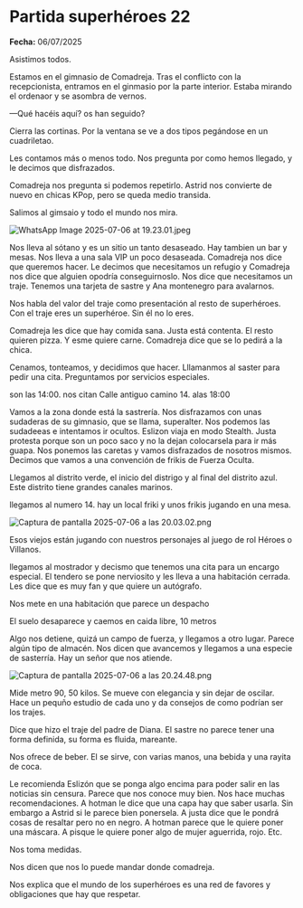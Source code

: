 # Partida superhéroes 22

**Fecha:** 06/07/2025

Asistimos todos. 

Estamos en el gimnasio de Comadreja. Tras el conflicto con la recepcionista, entramos en el ginmasio por la parte interior. Estaba mirando el ordenaor y se asombra de vernos. 

—Qué hacéis aquí? os han seguido?

Cierra las cortinas. Por la ventana se ve a dos tipos pegándose en un cuadriletao. 

Les contamos más o menos todo. Nos pregunta por como hemos llegado, y le decimos que disfrazados.

Comadreja nos pregunta si podemos repetirlo. Astrid nos convierte de nuevo en chicas KPop, pero se queda medio transida. 

Salimos al gimsaio y todo el mundo nos mira. 

![WhatsApp Image 2025-07-06 at 19.23.01.jpeg](Partida%20superhe%CC%81roes%2022%20237ad5e1bc8181629f0bfd0b3cf6093c/WhatsApp_Image_2025-07-06_at_19.23.01.jpeg)

Nos lleva al sótano y es un sitio un tanto desaseado. Hay tambien un bar y mesas. Nos lleva a una sala VIP un poco desaseada. Comadreja nos dice que queremos hacer. Le decimos que necesitamos un refugio y Comadreja nos dice que alguien opodría conseguirnoslo. Nos dice que necesitamos un traje. Tenemos una tarjeta de sastre y Ana montenegro para avalarnos. 

Nos habla del valor del traje como presentación al resto de superhéroes. Con el traje eres un superhéroe. Sin él no lo eres. 

Comadreja les dice que hay comida sana. Justa está contenta. El resto quieren pizza. Y esme quiere carne. Comadreja dice que se lo pedirá a la chica. 

Cenamos, tonteamos, y decidimos que hacer. Lllamanmos al saster para pedir una cita. Preguntamos por servicios especiales. 

son las 14:00. nos citan Calle antiguo camino 14. alas 18:00

Vamos a la zona donde está la sastrería. Nos disfrazamos con unas sudaderas de su gimnasio, que se llama, superalter. Nos podemos las sudadeeas e intentamos ir ocultos. Eslizon viaja en modo Stealth. Justa protesta porque son un poco saco y no la dejan colocarsela para ir más guapa. Nos ponemos las caretas y vamos disfrazados de nosotros mismos. Decimos que vamos a una convención de frikis de Fuerza Oculta. 

Llegamos al distrito verde, el inicio del distrigo y al final del distrito azul. Este distrito tiene grandes canales marinos. 

llegamos al numero 14. hay un local friki y unos frikis jugando en una mesa. 

![Captura de pantalla 2025-07-06 a las 20.03.02.png](Partida%20superhe%CC%81roes%2022%20237ad5e1bc8181629f0bfd0b3cf6093c/Captura_de_pantalla_2025-07-06_a_las_20.03.02.png)

Esos viejos están jugando con nuestros personajes al juego de rol Héroes o Villanos. 

llegamos al mostrador y decismo que tenemos una cita para un encargo especial. El tendero se pone nerviosito y les lleva a una habitación cerrada. Les dice que es muy fan y que quiere un autógrafo. 

Nos mete en una habitación que parece un despacho

El suelo desaparece y caemos en caida libre, 10 metros

Algo nos detiene, quizá un campo de fuerza, y llegamos a otro lugar. Parece algún tipo de almacén. Nos dicen que avancemos y llegamos a una especie de sasterría. Hay un señor que nos atiende. 

![Captura de pantalla 2025-07-06 a las 20.24.48.png](Partida%20superhe%CC%81roes%2022%20237ad5e1bc8181629f0bfd0b3cf6093c/Captura_de_pantalla_2025-07-06_a_las_20.24.48.png)

Mide metro 90, 50 kilos. Se mueve con elegancia y sin dejar de oscilar. Hace un pequño estudio de cada uno y da consejos de como podrían ser los trajes. 

Dice que hizo el traje del padre de Diana. El sastre no parece tener una forma definida, su forma es fluida, mareante. 

Nos ofrece de beber. El se sirve, con varias manos, una bebida y una rayita de coca. 

Le recomienda  Eslizón que se ponga algo encima para poder salir en las noticias sin censura. Parece que nos conoce muy bien. Nos hace muchas recomendaciones. A hotman le dice que una capa hay que saber usarla. Sin embargo a Astrid si le parece bien ponersela. A justa dice que le pondrá cosas de resaltar pero no en negro. A hotman parece que le quiere poner una máscara. A pisque le quiere poner algo de mujer aguerrida, rojo. Etc.

Nos toma medidas. 

Nos dicen que  nos lo puede mandar donde comadreja. 

Nos explica que el mundo de los superhéroes es una red de favores y obligaciones que hay que respetar.